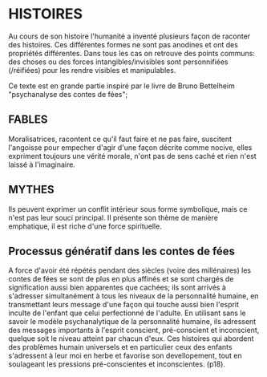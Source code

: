 
# HISTOIRES

Au cours de son histoire l'humanité a inventé plusieurs façon de raconter des histoires. Ces différentes formes ne sont pas anodines et ont des propriétés différentes. Dans tous les cas on retrouve des points communs: des choses ou des forces intangibles/invisibles sont personnifiées (/réifiées) pour les rendre visibles et manipulables.

Ce texte est en grande partie inspiré par le livre de Bruno Bettelheim "psychanalyse des contes de fées";

## FABLES 

Moralisatrices, racontent ce qu'il faut faire et ne pas faire, suscitent l'angoisse pour empecher d'agir d'une façon décrite comme nocive, elles expriment toujours une vérité morale, n'ont pas de sens caché et rien n'est laissé à l'imaginaire.

## MYTHES

Ils peuvent exprimer un conflit intérieur sous forme symbolique, mais ce n'est pas leur souci principal. Il présente son thème de manière emphatique, il est riche d'une force spirituelle.


## Processus génératif dans les contes de fées

A force d'avoir été répétés pendant des siècles (voire des millénaires) les contes de fées se sont de plus en plus affinés et se sont chargés de signification aussi bien apparentes que cachées; ils sont arrivés à s'adresser simultanément à tous les niveaux de la personnalité humaine, en transmettant leurs message d'une façon qui touche aussi bien l'esprit inculte de l'enfant que celui perfectionné de l'adulte. En utilisant sans le savoir le modèle psychanalytique de la personnalité humaine, ils adressent des messages importants à l'esprit conscient, pré-conscient et inconscient, quelque soit le niveau atteint par chacun d'eux. Ces histoires qui abordent des problèmes humain universels et en particulier ceux des enfants s'adressent à leur moi en herbe et favorise son devellopement, tout en soulageant les pressions pré-conscientes et inconscientes. (p18).
